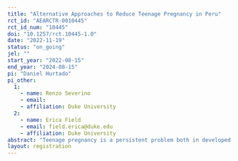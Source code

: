 ```yaml
---
title: "Alternative Approaches to Reduce Teenage Pregnancy in Peru"
rct_id: "AEARCTR-0010445"
rct_id_num: "10445"
doi: "10.1257/rct.10445-1.0"
date: "2022-11-19"
status: "on_going"
jel: ""
start_year: "2022-08-15"
end_year: "2024-08-15"
pi: "Daniel Hurtado"
pi_other:
  1:
    - name: Renzo Severino
    - email: 
    - affiliation: Duke University
  2:
    - name: Erica Field
    - email: field.erica@duke.edu
    - affiliation: Duke University
abstract: "Teenage pregnancy is a persistent problem both in developed and developing countries. Besides its adverse effects on mother and child health, its occurrence hinders educational achievement and upward economic mobility as teenagers may choose to drop school. While there is evidence on the effect of increased sexual education on adolescent attitudes, condom use, or sexual initiation, there is little evidence to inform policies oriented toward addressing the problem in rural and indigenous populations. We evaluate two different approaches to delivering sexual education in rural Peru. First, training and empowering school teachers to incorporate and provide sexual education in the school. Second, we evaluate an alternative approach that brings professional on-demand counseling about health and sex for students. "
layout: registration
---
```


